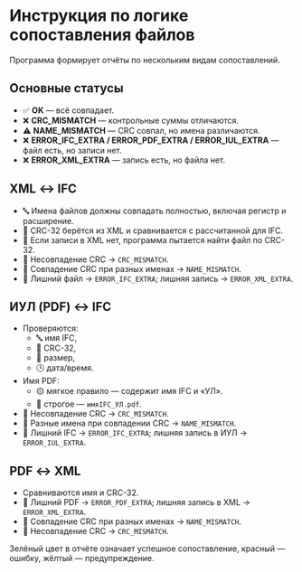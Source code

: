 # Инструкция по логике сопоставления файлов

Программа формирует отчёты по нескольким видам сопоставлений.

## Основные статусы
* ✅ **OK** — всё совпадает.
* ❌ **CRC_MISMATCH** — контрольные суммы отличаются.
* ⚠️ **NAME_MISMATCH** — CRC совпал, но имена различаются.
* ❌ **ERROR_IFC_EXTRA / ERROR_PDF_EXTRA / ERROR_IUL_EXTRA** — файл есть, но записи нет.
* ❌ **ERROR_XML_EXTRA** — запись есть, но файла нет.

## XML ↔ IFC
* 🔤 Имена файлов должны совпадать полностью, включая регистр и расширение.
* 🔐 CRC-32 берётся из XML и сравнивается с рассчитанной для IFC.
* 🔄 Если записи в XML нет, программа пытается найти файл по CRC-32.
* 🧮 Несовпадение CRC → `CRC_MISMATCH`.
* 🪪 Совпадение CRC при разных именах → `NAME_MISMATCH`.
* 🚫 Лишний файл → `ERROR_IFC_EXTRA`; лишняя запись → `ERROR_XML_EXTRA`.

## ИУЛ (PDF) ↔ IFC
* Проверяются:
  * 🔤 имя IFC,
  * 🔐 CRC-32,
  * 📏 размер,
  * 🕒 дата/время.
* Имя PDF:
  * 🟡 мягкое правило — содержит имя IFC и «УЛ».
  * 🔴 строгое — `имяIFC_УЛ.pdf`.
* 🧮 Несовпадение CRC → `CRC_MISMATCH`.
* 📛 Разные имена при совпадении CRC → `NAME_MISMATCH`.
* 🚫 Лишний IFC → `ERROR_IFC_EXTRA`; лишняя запись в ИУЛ → `ERROR_IUL_EXTRA`.

## PDF ↔ XML
* Сравниваются имя и CRC-32.
* 🚫 Лишний PDF → `ERROR_PDF_EXTRA`; лишняя запись в XML → `ERROR_XML_EXTRA`.
* 📛 Совпадение CRC при разных именах → `NAME_MISMATCH`.
* 🧮 Несовпадение CRC → `CRC_MISMATCH`.

Зелёный цвет в отчёте означает успешное сопоставление, красный — ошибку, жёлтый — предупреждение.

